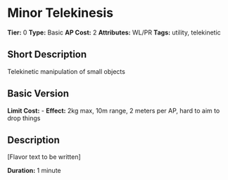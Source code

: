 # Minor Telekinesis

**Tier:** 0
**Type:** Basic
**AP Cost:** 2
**Attributes:** WL/PR
**Tags:** utility, telekinetic

## Short Description
Telekinetic manipulation of small objects

## Basic Version
**Limit Cost:** -
**Effect:** 2kg max, 10m range, 2 meters per AP, hard to aim to drop things

## Description
[Flavor text to be written]

**Duration:** 1 minute